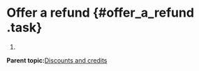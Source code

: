 # Offer a refund {#offer_a_refund .task}

1.  
**Parent topic:**[Discounts and credits](discounts_and_credits.md)

